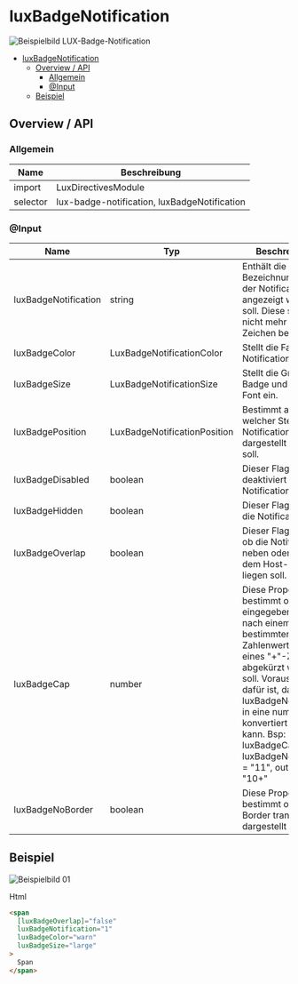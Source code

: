 # luxBadgeNotification

![Beispielbild LUX-Badge-Notification](https://raw.githubusercontent.com/wiki/IHK-GfI/lux-components/Versions/v16/luxBadgeNotification-v16-img.png)

- [luxBadgeNotification](#luxbadgenotification)
  - [Overview / API](#overview--api)
    - [Allgemein](#allgemein)
    - [@Input](#input)
  - [Beispiel](#beispiel)

## Overview / API

### Allgemein

| Name     | Beschreibung                                 |
| -------- | -------------------------------------------- |
| import   | LuxDirectivesModule                          |
| selector | lux-badge-notification, luxBadgeNotification |

### @Input

| Name                 | Typ                          | Beschreibung                                                                                                                                                                                                                                                                                     |
| -------------------- | ---------------------------- | ------------------------------------------------------------------------------------------------------------------------------------------------------------------------------------------------------------------------------------------------------------------------------------------------ |
| luxBadgeNotification | string                       | Enthält die Bezeichnung, die in der Notification angezeigt werden soll. Diese sollte nicht mehr als 3 Zeichen beinhalten.                                                                                                                                                                        |
| luxBadgeColor        | LuxBadgeNotificationColor    | Stellt die Farbe der Notification an.                                                                                                                                                                                                                                                            |
| luxBadgeSize         | LuxBadgeNotificationSize     | Stellt die Größe der Badge und ihrer Font ein.                                                                                                                                                                                                                                                   |
| luxBadgePosition     | LuxBadgeNotificationPosition | Bestimmt an welcher Stelle die Notification dargestellt werden soll.                                                                                                                                                                                                                             |
| luxBadgeDisabled     | boolean                      | Dieser Flag deaktiviert die Notification.                                                                                                                                                                                                                                                        |
| luxBadgeHidden       | boolean                      | Dieser Flag blendet die Notification aus.                                                                                                                                                                                                                                                        |
| luxBadgeOverlap      | boolean                      | Dieser Flag legt fest ob die Notification neben oder über dem Host-Element liegen soll.                                                                                                                                                                                                          |
| luxBadgeCap          | number                       | Diese Property bestimmt ob der eingegebene Wert nach einem bestimmten Zahlenwert mithilfe eines "+"-Zeichens abgekürzt werden soll. Voraussetzung dafür ist, das luxBadgeNotification in eine number konvertiert werden kann. Bsp: luxBadgeCap = 10, luxBadgeNotification = "11", output = "10+" |
| luxBadgeNoBorder     | boolean                      | Diese Property bestimmt ob die Border transparent dargestellt wird.                                                                                                                                                                                                                              |

## Beispiel

![Beispielbild 01](https://raw.githubusercontent.com/wiki/IHK-GfI/lux-components/Versions/v16/luxBadgeNotification-v16-img-01.png)

Html

```html
<span
  [luxBadgeOverlap]="false"
  luxBadgeNotification="1"
  luxBadgeColor="warn"
  luxBadgeSize="large"
>
  Span
</span>
```
